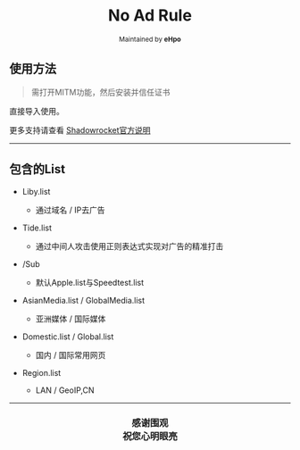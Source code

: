<h1 align="center">
No Ad Rule
</h1>
<p align="center">
<sup>
Maintained by <b>eHpo</b>
</sup>
</p>


## 使用方法

>需打开MITM功能，然后安装并信任证书

直接导入使用。

更多支持请查看 [Shadowrocket官方说明](https://github.com/Shadowrocket)

-------

## 包含的List

* Liby.list
    * 通过域名 / IP去广告

* Tide.list
    * 通过中间人攻击使用正则表达式实现对广告的精准打击

* /Sub
    * 默认Apple.list与Speedtest.list

* AsianMedia.list / GlobalMedia.list
    * 亚洲媒体 / 国际媒体

* Domestic.list / Global.list
    * 国内 / 国际常用网页

* Region.list
	* LAN / GeoIP,CN

-------

<h3 align="center">
<p>感谢围观
<br>祝您心明眼亮</b>
</p>
</h3>
